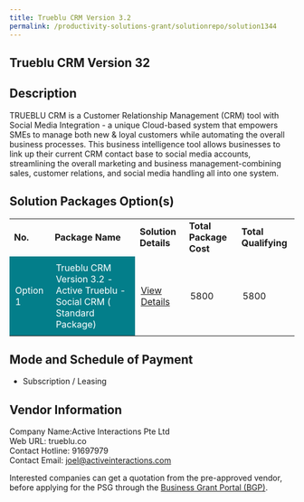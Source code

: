 ```yaml
---
title: Trueblu CRM Version 3.2
permalink: /productivity-solutions-grant/solutionrepo/solution1344
---
```


## Trueblu CRM Version 32

## Description

TRUEBLU CRM is a Customer Relationship Management (CRM) tool with Social Media Integration - a unique Cloud-based system that empowers SMEs to manage both new & loyal customers while automating the overall business processes. This business intelligence tool allows businesses to link up their current CRM contact base to social media accounts, streamlining the overall marketing and business management-combining sales, customer relations, and social media handling all into one system.

## Solution Packages Option(s)

<table>
<tr>
<td><b>No.</b></td>
<td><b>Package Name</b></td>
<td><b>Solution Details</b></td>
<td><b>Total Package Cost</b></td>
<td><b>Total Qualifying</b></td>
</tr>
<tr>
<td style='padding: 10px; background-color: #037E8A; color: #FFFFFF;'>Option 1</td>
<td style='padding: 10px; background-color: #037E8A; color: #FFFFFF;'>Trueblu CRM Version 3.2 - Active Trueblu - Social CRM ( Standard Package)</td>
<td style='padding: 10px;'><a href='https://www.gobusiness.gov.sg/images/psg/Desensitised_Active_Interactions_20200392_Annex_3.pdf' target='_blank'>View Details</a></td>
<td style='padding: 10px;'>5800</td>
<td style='padding: 10px;'>5800</td>
</tr>
</table>

## Mode and Schedule of Payment

 - Subscription / Leasing

## Vendor Information

 Company Name:Active Interactions Pte Ltd <br>Web URL: trueblu.co <br>Contact Hotline: 91697979 <br>Contact Email: joel@activeinteractions.com <br>

Interested companies can get a quotation from the pre-approved vendor, before applying for the PSG through the <a href='https://www.businessgrants.gov.sg/' target='_blank' rel='noopener'>Business Grant Portal (BGP)</a>.

<script src="/jquery/resize-tables.js"></script>
